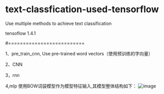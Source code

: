 # text-classfication-used-tensorflow
Use multiple methods to achieve text classification

tensoflow 1.4.1

#==========================

1、pre_train_cnn, Use pre-trained word vectors（使用预训练的字向量）

2、CNN  

3，rnn

4,mlp 使用BOW词袋模型作为模型特征输入,其模型整体结构如下：
![image](https://github.com/lplping/text-classfication-used-tensorflow/img/4.png)
